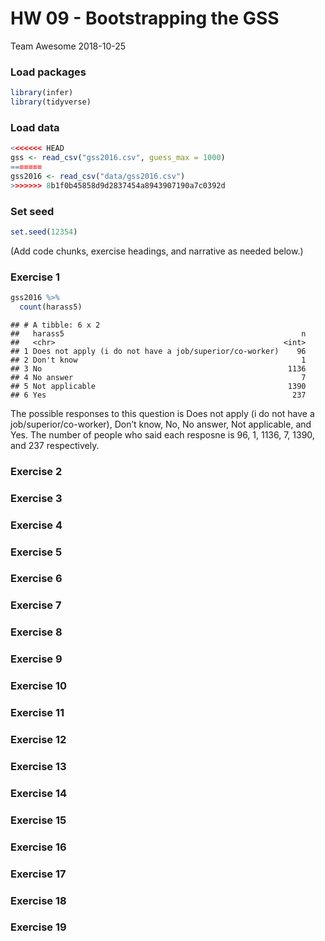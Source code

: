 HW 09 - Bootstrapping the GSS
================
Team Awesome
2018-10-25

### Load packages

``` r
library(infer)
library(tidyverse)
```

### Load data

``` r
<<<<<<< HEAD
gss <- read_csv("gss2016.csv", guess_max = 1000)
=======
gss2016 <- read_csv("data/gss2016.csv")
>>>>>>> 8b1f0b45858d9d2837454a8943907190a7c0392d
```

### Set seed

``` r
set.seed(12354)
```

(Add code chunks, exercise headings, and narrative as needed below.)

### Exercise 1

``` r
gss2016 %>%
  count(harass5)
```

    ## # A tibble: 6 x 2
    ##   harass5                                                     n
    ##   <chr>                                                   <int>
    ## 1 Does not apply (i do not have a job/superior/co-worker)    96
    ## 2 Don't know                                                  1
    ## 3 No                                                       1136
    ## 4 No answer                                                   7
    ## 5 Not applicable                                           1390
    ## 6 Yes                                                       237

The possible responses to this question is Does not apply (i do not have
a job/superior/co-worker), Don’t know, No, No answer, Not applicable,
and Yes. The number of people who said each resposne is 96, 1, 1136, 7,
1390, and 237 respectively.

### Exercise 2

### Exercise 3

### Exercise 4

### Exercise 5

### Exercise 6

### Exercise 7

### Exercise 8

### Exercise 9

### Exercise 10

### Exercise 11

### Exercise 12

### Exercise 13

### Exercise 14

### Exercise 15

### Exercise 16

### Exercise 17

### Exercise 18

### Exercise 19
